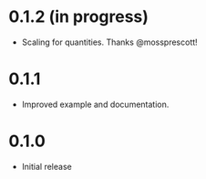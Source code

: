 # 0.1.2 (in progress)

* Scaling for quantities. Thanks @mossprescott!

# 0.1.1

* Improved example and documentation.

# 0.1.0

* Initial release
